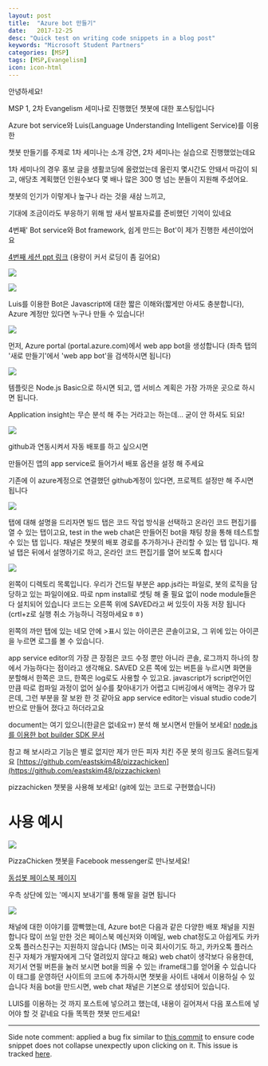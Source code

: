 ```yaml
---
layout: post
title:  "Azure bot 만들기"
date:   2017-12-25
desc: "Quick test on writing code snippets in a blog post"
keywords: "Microsoft Student Partners"
categories: [MSP]
tags: [MSP,Evangelism]
icon: icon-html
---
```

안녕하세요!



MSP 1, 2차 Evangelism 세미나로 진행했던 챗봇에 대한 포스팅입니다

Azure bot service와 Luis(Language Understanding Intelligent Service)를 이용한

챗봇 만들기를 주제로 1차 세미나는 소개 강연, 2차 세미나는 실습으로 진행했었는데요



1차 세미나의 경우 홍보 글을 생활코딩에 올렸었는데 올린지 몇시간도 안돼서 마감이 되고, 애당초 계획했던 인원수보다 몇 배나 많은 300
명 넘는 분들이 지원해 주셨어요.

챗봇의 인기가 이렇게나 높구나 라는 것을 새삼 느끼고,

기대에 조금이라도 부응하기 위해 밤 새서 발표자료를 준비했던 기억이 있네요

4번째' Bot service와 Bot framework, 쉽게 만드는 Bot'이 제가 진행한 세션이었어요

[4번째 세션 ppt 링크](https://github.com/eastskim48/MSP/blob/master/%EB%B0%94%EB%B4%87%201%EC%B0%A8%20%EC%84%B8%EB%AF%B8%EB%82%98-%EA%B9%80%EB%8F%99%EC%84%AD.pdf)
(용량이 커서 로딩이 좀 길어요)



[![](https://4.bp.blogspot.com/-9FZAARLCUvE/WkaFdc7iMSI/AAAAAAAACeQ/vATPwmGAfkQBfjoDQh9A4jGpxH_yd6NggCLcBGAs/s640/%25E1%2584%2589%25E1%2585%25B3%25E1%2584%258F%25E1%2585%25B3%25E1%2584%2585%25E1%2585%25B5%25E1%2586%25AB%25E1%2584%2589%25E1%2585%25A3%25E1%2586%25BA%2B2017-12-30%2B%25E1%2584%258B%25E1%2585%25A9%25E1%2584%258C%25E1%2585%25A5%25E1%2586%25AB%2B12.48.24.png)](https://4.bp.blogspot.com/-9FZAARLCUvE/WkaFdc7iMSI/AAAAAAAACeQ/vATPwmGAfkQBfjoDQh9A4jGpxH_yd6NggCLcBGAs/s1600/%25E1%2584%2589%25E1%2585%25B3%25E1%2584%258F%25E1%2585%25B3%25E1%2584%2585%25E1%2585%25B5%25E1%2586%25AB%25E1%2584%2589%25E1%2585%25A3%25E1%2586%25BA%2B2017-12-30%2B%25E1%2584%258B%25E1%2585%25A9%25E1%2584%258C%25E1%2585%25A5%25E1%2586%25AB%2B12.48.24.png)






[![](https://4.bp.blogspot.com/-uyY4Bd70yYg/WkZm7jN1L1I/AAAAAAAACeA/2CSGSyvZuqYNhcig45eTJaV-JWkgfWuEgCLcBGAs/s400/KakaoTalk_2017-12-30-00-59-25_Photo_97.jpeg)](https://4.bp.blogspot.com/-uyY4Bd70yYg/WkZm7jN1L1I/AAAAAAAACeA/2CSGSyvZuqYNhcig45eTJaV-JWkgfWuEgCLcBGAs/s1600/KakaoTalk_2017-12-30-00-59-25_Photo_97.jpeg)



Luis를 이용한 Bot은
Javascript에 대한 짧은 이해와(짧게만 아셔도 충분합니다), Azure 계정만 있다면
누구나 만들 수 있습니다!




[![](https://4.bp.blogspot.com/-gQTUVFXhinc/WkonjHKWJhI/AAAAAAAACeg/b5KCn_PqRSovPWJLJqFtAdM5YwB2Z5XagCLcBGAs/s640/%25E1%2584%2589%25E1%2585%25B3%25E1%2584%258F%25E1%2585%25B3%25E1%2584%2585%25E1%2585%25B5%25E1%2586%25AB%25E1%2584%2589%25E1%2585%25A3%25E1%2586%25BA%2B2018-01-01%2B%25E1%2584%258B%25E1%2585%25A9%25E1%2584%2592%25E1%2585%25AE%2B9.18.15.png)](https://4.bp.blogspot.com/-gQTUVFXhinc/WkonjHKWJhI/AAAAAAAACeg/b5KCn_PqRSovPWJLJqFtAdM5YwB2Z5XagCLcBGAs/s1600/%25E1%2584%2589%25E1%2585%25B3%25E1%2584%258F%25E1%2585%25B3%25E1%2584%2585%25E1%2585%25B5%25E1%2586%25AB%25E1%2584%2589%25E1%2585%25A3%25E1%2586%25BA%2B2018-01-01%2B%25E1%2584%258B%25E1%2585%25A9%25E1%2584%2592%25E1%2585%25AE%2B9.18.15.png)



먼저, Azure portal (portal.azure.com)에서 web app bot을 생성합니다
(좌측 탭의 '새로 만들기'에서 'web app bot'을 검색하시면 됩니다)





[![](https://1.bp.blogspot.com/-xNubzGGREhU/Wkony--4ZXI/AAAAAAAACek/rvwOXq310NoSMpKz0hJP_5fMkPb6h7qAgCLcBGAs/s640/%25E1%2584%2589%25E1%2585%25B3%25E1%2584%258F%25E1%2585%25B3%25E1%2584%2585%25E1%2585%25B5%25E1%2586%25AB%25E1%2584%2589%25E1%2585%25A3%25E1%2586%25BA%2B2018-01-01%2B%25E1%2584%258B%25E1%2585%25A9%25E1%2584%2592%25E1%2585%25AE%2B9.21.04.png)](https://1.bp.blogspot.com/-xNubzGGREhU/Wkony--4ZXI/AAAAAAAACek/rvwOXq310NoSMpKz0hJP_5fMkPb6h7qAgCLcBGAs/s1600/%25E1%2584%2589%25E1%2585%25B3%25E1%2584%258F%25E1%2585%25B3%25E1%2584%2585%25E1%2585%25B5%25E1%2586%25AB%25E1%2584%2589%25E1%2585%25A3%25E1%2586%25BA%2B2018-01-01%2B%25E1%2584%258B%25E1%2585%25A9%25E1%2584%2592%25E1%2585%25AE%2B9.21.04.png)



템플릿은 Node.js Basic으로 하시면 되고, 앱 서비스 계획은 가장 가까운 곳으로 하시면 됩니다.

Application insight는 무슨 분석 해 주는 거라고는 하는데... 굳이 안 하셔도 되요!







[![](https://4.bp.blogspot.com/-EoitwLeg11Y/Wkou7i2EZPI/AAAAAAAACe0/_5H7D0wwfxsMGyKeL4YNKWhCoz19AI_LgCLcBGAs/s640/%25E1%2584%2589%25E1%2585%25B3%25E1%2584%258F%25E1%2585%25B3%25E1%2584%2585%25E1%2585%25B5%25E1%2586%25AB%25E1%2584%2589%25E1%2585%25A3%25E1%2586%25BA%2B2018-01-01%2B%25E1%2584%258B%25E1%2585%25A9%25E1%2584%2592%25E1%2585%25AE%2B9.51.09.png)](https://4.bp.blogspot.com/-EoitwLeg11Y/Wkou7i2EZPI/AAAAAAAACe0/_5H7D0wwfxsMGyKeL4YNKWhCoz19AI_LgCLcBGAs/s1600/%25E1%2584%2589%25E1%2585%25B3%25E1%2584%258F%25E1%2585%25B3%25E1%2584%2585%25E1%2585%25B5%25E1%2586%25AB%25E1%2584%2589%25E1%2585%25A3%25E1%2586%25BA%2B2018-01-01%2B%25E1%2584%258B%25E1%2585%25A9%25E1%2584%2592%25E1%2585%25AE%2B9.51.09.png)



github과 연동시켜서 자동 배포를 하고 싶으시면

만들어진 앱의 app service로 들어가서 배포 옵션을 설정 해 주세요

기존에 이 azure계정으로 연결했던 github계정이 있다면, 프로젝트 설정만 해 주시면 됩니다



[![](https://2.bp.blogspot.com/-xAasnCMyuK0/WkovpgaHnYI/AAAAAAAACe8/uuEoRouB-SgpDuS3NhReIDxN1FIH-vlqQCLcBGAs/s640/%25E1%2584%2589%25E1%2585%25B3%25E1%2584%258F%25E1%2585%25B3%25E1%2584%2585%25E1%2585%25B5%25E1%2586%25AB%25E1%2584%2589%25E1%2585%25A3%25E1%2586%25BA%2B2018-01-01%2B%25E1%2584%258B%25E1%2585%25A9%25E1%2584%2592%25E1%2585%25AE%2B9.53.55.png)](https://2.bp.blogspot.com/-xAasnCMyuK0/WkovpgaHnYI/AAAAAAAACe8/uuEoRouB-SgpDuS3NhReIDxN1FIH-vlqQCLcBGAs/s1600/%25E1%2584%2589%25E1%2585%25B3%25E1%2584%258F%25E1%2585%25B3%25E1%2584%2585%25E1%2585%25B5%25E1%2586%25AB%25E1%2584%2589%25E1%2585%25A3%25E1%2586%25BA%2B2018-01-01%2B%25E1%2584%258B%25E1%2585%25A9%25E1%2584%2592%25E1%2585%25AE%2B9.53.55.png)



탭에 대해 설명을 드리자면
빌드 탭은 코드 작업 방식을 선택하고 온라인 코드 편집기를 열 수 있는 탭이고요,
test in the web chat은 만들어진 bot을 채팅 창을 통해 테스트할 수 있는 탭 입니다.
채널은 챗봇의 배포 경로를 추가하거나 관리할 수 있는 탭 입니다.
채널 탭은 뒤에서 설명하기로 하고, 온라인 코드 편집기를 열어 보도록 합시다



[![](https://3.bp.blogspot.com/-oQZmYdxYRyo/WkowrgakPnI/AAAAAAAACfM/qLGOPU2tD_o-1yJLA4QRiaOakDvzLqzWgCLcBGAs/s640/%25E1%2584%2589%25E1%2585%25B3%25E1%2584%258F%25E1%2585%25B3%25E1%2584%2585%25E1%2585%25B5%25E1%2586%25AB%25E1%2584%2589%25E1%2585%25A3%25E1%2586%25BA%2B2018-01-01%2B%25E1%2584%258B%25E1%2585%25A9%25E1%2584%2592%25E1%2585%25AE%2B9.58.53.png)](https://3.bp.blogspot.com/-oQZmYdxYRyo/WkowrgakPnI/AAAAAAAACfM/qLGOPU2tD_o-1yJLA4QRiaOakDvzLqzWgCLcBGAs/s1600/%25E1%2584%2589%25E1%2585%25B3%25E1%2584%258F%25E1%2585%25B3%25E1%2584%2585%25E1%2585%25B5%25E1%2586%25AB%25E1%2584%2589%25E1%2585%25A3%25E1%2586%25BA%2B2018-01-01%2B%25E1%2584%258B%25E1%2585%25A9%25E1%2584%2592%25E1%2585%25AE%2B9.58.53.png)


왼쪽이 디렉토리 목록입니다. 우리가 건드릴 부분은 app.js라는 파일로,
봇의 로직을 담당하고 있는 파일이에요.
따로 npm install로 셋팅 해 줄 필요 없이 node module들은 다 설치되어 있습니다
코드는 오른쪽 위에 SAVED라고 써 있듯이 자동 저장 됩니다
(crtl+z로 실행 취소 가능하니 걱정마세요ㅎㅎ)

왼쪽의 까만 탭에 있는 네모 안에 >표시 있는 아이콘은 콘솔이고요,
그 위에 있는 아이콘을 누르면 로그를 볼 수 있습니다.

app service editor의 가장 큰 장점은 코드 수정 뿐만 아니라
콘솔, 로그까지 하나의 창에서 가능하다는 점이라고 생각해요.
SAVED 오른 쪽에 있는 버튼을 누르시면 화면을 분할해서
한쪽은 코드, 한쪽은 log로도 사용할 수 있고요.
javascript가 script언어인 만큼 따로 컴파일 과정이 없어
실수를 찾아내기가 어렵고 디버깅에서 애먹는 경우가 많은데,
그런 부분을 잘 보완 한 것 같아요
app service editor는 visual studio code기반으로 만들어 졌다고 하더라고요

document는 여기 있으니(한글은 없네요ㅠ) 분석 해 보시면서 만들어 보세요!
[node.js를 이용한 bot builder SDK 문서](https://docs.microsoft.com/en-us/bot-framework/nodejs/bot-builder-nodejs-overview)

참고 해 보시라고 기능은 별로 없지만 제가 만든 피자 치킨 주문 봇의 링크도 올려드릴게요
[https://github.com/eastskim48/pizzachicken](https://github.com/eastskim48/pizzachicken)



pizzachicken 챗봇을 사용해 보세요!
(git에 있는 코드로 구현했습니다)

[](https://www.blogger.com/blogger.g?blogID=7950192879438238329)[](https://www.blogger.com/blogger.g?blogID=7950192879438238329)



사용 예시
=====

[![](https://4.bp.blogspot.com/-GOACGrqq0rU/WkX1RPUb-DI/AAAAAAAACds/IDc9SFLvt6A33m9tP4_UadXBsw_bF8migCLcBGAs/s640/%25E1%2584%2589%25E1%2585%25B3%25E1%2584%258F%25E1%2585%25B3%25E1%2584%2585%25E1%2585%25B5%25E1%2586%25AB%25E1%2584%2589%25E1%2585%25A3%25E1%2586%25BA%2B2017-12-29%2B%25E1%2584%258B%25E1%2585%25A9%25E1%2584%2592%25E1%2585%25AE%2B4.56.25.png)](https://4.bp.blogspot.com/-GOACGrqq0rU/WkX1RPUb-DI/AAAAAAAACds/IDc9SFLvt6A33m9tP4_UadXBsw_bF8migCLcBGAs/s1600/%25E1%2584%2589%25E1%2585%25B3%25E1%2584%258F%25E1%2585%25B3%25E1%2584%2585%25E1%2585%25B5%25E1%2586%25AB%25E1%2584%2589%25E1%2585%25A3%25E1%2586%25BA%2B2017-12-29%2B%25E1%2584%258B%25E1%2585%25A9%25E1%2584%2592%25E1%2585%25AE%2B4.56.25.png)




PizzaChicken 챗봇을 Facebook messenger로 만나보세요!


[동섭봇 페이스북 페이지](https://www.facebook.com/dongseobbot/)

우측 상단에 있는 '메시지 보내기'를 통해 말을 걸면 됩니다




[![](https://3.bp.blogspot.com/--S4FIYb9hr0/Wko0n_nWS2I/AAAAAAAACfY/kD93TmC1JHwlnS2QgzzCVibsUK_RLHOvQCLcBGAs/s640/%25E1%2584%2589%25E1%2585%25B3%25E1%2584%258F%25E1%2585%25B3%25E1%2584%2585%25E1%2585%25B5%25E1%2586%25AB%25E1%2584%2589%25E1%2585%25A3%25E1%2586%25BA%2B2018-01-01%2B%25E1%2584%258B%25E1%2585%25A9%25E1%2584%2592%25E1%2585%25AE%2B10.15.49.png)](https://3.bp.blogspot.com/--S4FIYb9hr0/Wko0n_nWS2I/AAAAAAAACfY/kD93TmC1JHwlnS2QgzzCVibsUK_RLHOvQCLcBGAs/s1600/%25E1%2584%2589%25E1%2585%25B3%25E1%2584%258F%25E1%2585%25B3%25E1%2584%2585%25E1%2585%25B5%25E1%2586%25AB%25E1%2584%2589%25E1%2585%25A3%25E1%2586%25BA%2B2018-01-01%2B%25E1%2584%258B%25E1%2585%25A9%25E1%2584%2592%25E1%2585%25AE%2B10.15.49.png)



채널에 대한 이야기를 깜빡했는데,
Azure bot은 다음과 같은 다양한 배포 채널을 지원합니다
많이 쓰일 만한 것은 페이스북 메신저와 이메일, web chat정도고
아쉽게도 카카오톡 플러스친구는 지원하지 않습니다
(MS는 미국 회사이기도 하고,
카카오톡 플러스친구 자체가 개발자에게 그닥 열려있지 않다고 해요)
web chat이 생각보다 유용한데,
저기서 연필 버튼을 눌러 보시면 bot을 띄울 수 있는 iframe태그를 얻어올 수 있습니다
이 태그를 운영하던 사이트의 코드에 추가하시면
챗봇을 사이트 내에서 이용하실 수 있습니다
처음 bot을 만드시면, web chat 채널은 기본으로 생성되어 있습니다.

LUIS를 이용하는 것 까지 포스트에 넣으려고 했는데,
내용이 길어져서 다음 포스트에 넣어야 할 것 같네요
다들 똑똑한 챗봇 만드세요!

---

Side note comment: applied a bug fix similar to [this commit](https://github.com/Atlas7/atlas7.github.io/commit/6659f4a47f6ec66987adb0f683a9c6f3842252ae#diff-818954a41dbfb01af70050a459c603b9) to ensure code snippet does not collapse unexpectly upon clicking on it. This issue is tracked [here](https://github.com/jarrekk/Jalpc/issues/97).